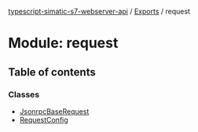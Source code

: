 [typescript-simatic-s7-webserver-api](../../README.md) / [Exports](../modules.md) / request

# Module: request

## Table of contents

### Classes

- [JsonrpcBaseRequest](../classes/request.JsonrpcBaseRequest.md)
- [RequestConfig](../classes/request.RequestConfig.md)
